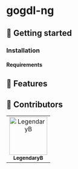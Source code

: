 # gogdl-ng

## 🏁 Getting started

### Installation

#### Requirements

## 🎯 Features

## 🔨 Contributors

<!-- readme: contributors -start -->
<table>
<tr>
    <td align="center">
        <a href="https://github.com/LegendaryB">
            <img src="https://avatars.githubusercontent.com/u/6391022?v=4" width="100;" alt="LegendaryB"/>
            <br />
            <sub><b>LegendaryB</b></sub>
        </a>
    </td></tr>
</table>
<!-- readme: contributors -end -->
